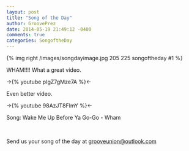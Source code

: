 ```yaml
---
layout: post
title: "Song of the Day"
author: GroovePrez
date: 2014-05-19 21:49:12 -0400
comments: true
categories: SongoftheDay
---
```


{% img right /images/songdayimage.jpg 205 225 songoftheday #1 %}

<!--more-->

WHAM!!!!  What a great video.


->{% youtube pIgZ7gMze7A %}<-


Even better video.


->{% youtube 98AzJT8FlmY %}<-



Song: Wake Me Up Before Ya Go-Go - Wham

<br />


Send us your song of the day at grooveunion@outlook.com